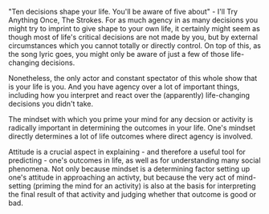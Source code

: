"Ten decisions shape your life. You'll be aware of five about" - I'll Try Anything Once, The Strokes.
For as much agency in as many decisions you might try to imprint to give shape to your own life, it certainly might seem as though most of life's critical decisions are not made by you, but by external circumstances which you cannot totally or directly control.
On top of this, as the song lyric goes, you might only be aware of just a few of those life-changing decisions.

Nonetheless, the only actor and constant spectator of this whole show that is your life is you.
And you have agency over a lot of important things, including how you interpret and react over the (apparently) life-changing decisions you didn't take.

The mindset with which you prime your mind for any decsion or activity is radically important in determining the outcomes in your life.
One's mindset directly determines a lot of life outcomes where direct agency is involved.

Attitude is a crucial aspect in explaining - and therefore a useful tool for predicting - one's outcomes in life, as well as for understanding many social phenomena.
Not only because mindset is a determining factor setting up one's attitude in approaching an activty, but because the very act of mind-setting (priming the mind for an activity) is also at the basis for interpreting the final result of that activity and judging whether that outcome is good or bad.

